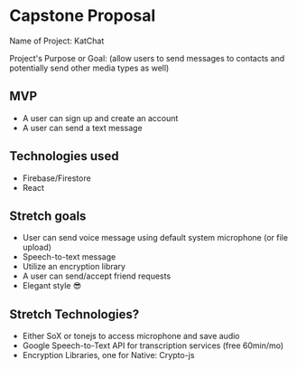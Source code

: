 # Capstone Proposal

Name of Project: KatChat

Project's Purpose or Goal: (allow users to send messages to contacts and potentially send other media types as well)

## MVP

- A user can sign up and create an account
- A user can send a text message

## Technologies used

- Firebase/Firestore
- React

## Stretch goals

- User can send voice message using default system microphone (or file upload)
- Speech-to-text message
- Utilize an encryption library
- A user can send/accept friend requests
- Elegant style 😎

## Stretch Technologies?

- Either SoX or tonejs to access microphone and save audio
- Google Speech-to-Text API for transcription services (free 60min/mo)
- Encryption Libraries, one for Native: Crypto-js
